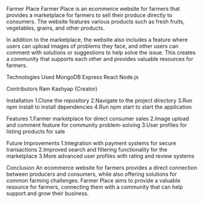 Farmer Place
Farmer Place is an ecommerce website for farmers that provides a marketplace for farmers to sell their produce directly to consumers. The website features various products such as fresh fruits, vegetables, grains, and other products.

In addition to the marketplace, the website also includes a feature where users can upload images of problems they face, and other users can comment with solutions or suggestions to help solve the issue. This creates a community that supports each other and provides valuable resources for farmers.


Technologies Used
MongoDB
Express
React
Node.js

Contributors
Ram Kashyap (Creator)

Installation
1.Clone the repository
2.Navigate to the project directory
3.Run npm install to install dependencies
4.Run npm start to start the application

Features
1.Farmer marketplace for direct consumer sales
2.Image upload and comment feature for community problem-solving
3.User profiles for listing products for sale

Future Improvements
1.Integration with payment systems for secure transactions
2.Improved search and filtering functionality for the marketplace
3.More advanced user profiles with rating and review systems

Conclusion
An ecommerce website for farmers provides a direct connection between producers and consumers, while also offering solutions for common farming challenges. Farmer Place aims to provide a valuable resource for farmers, connecting them with a community that can help support and grow their business.